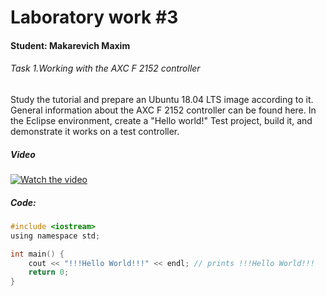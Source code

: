 # Laboratory work #3

#### Student: Makarevich Maxim

###### Task 1.Working with the AXC F 2152 controller
Study the tutorial and prepare an Ubuntu 18.04 LTS image according to it. 
General information about the AXC F 2152 controller can be found here.
In the Eclipse environment, create a "Hello world!" Test project, build it,
and demonstrate it works on a test controller.

##### Video

[![Watch the video](https://img.youtube.com/vi/Dl2KsPVMqKI/maxresdefault.jpg)](https://youtu.be/Dl2KsPVMqKI)

##### Code:
```c
#include <iostream>
using namespace std;

int main() {
	cout << "!!!Hello World!!!" << endl; // prints !!!Hello World!!!
	return 0;
}
```
